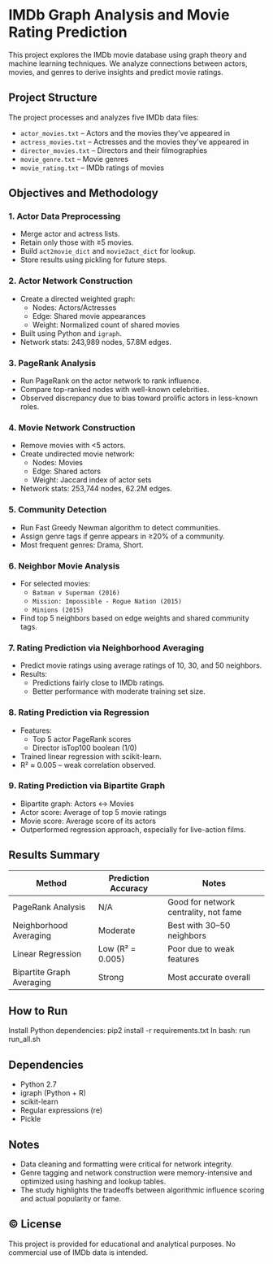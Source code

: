 # IMDb Graph Analysis and Movie Rating Prediction

This project explores the IMDb movie database using graph theory and machine learning techniques. We analyze connections between actors, movies, and genres to derive insights and predict movie ratings.

## Project Structure

The project processes and analyzes five IMDb data files:

- `actor_movies.txt` – Actors and the movies they've appeared in
- `actress_movies.txt` – Actresses and the movies they've appeared in
- `director_movies.txt` – Directors and their filmographies
- `movie_genre.txt` – Movie genres
- `movie_rating.txt` – IMDb ratings of movies

## Objectives and Methodology

### 1. **Actor Data Preprocessing**
- Merge actor and actress lists.
- Retain only those with ≥5 movies.
- Build `act2movie_dict` and `movie2act_dict` for lookup.
- Store results using pickling for future steps.

### 2. **Actor Network Construction**
- Create a directed weighted graph:
  - Nodes: Actors/Actresses
  - Edge: Shared movie appearances
  - Weight: Normalized count of shared movies
- Built using Python and `igraph`.
- Network stats: 243,989 nodes, 57.8M edges.

### 3. **PageRank Analysis**
- Run PageRank on the actor network to rank influence.
- Compare top-ranked nodes with well-known celebrities.
- Observed discrepancy due to bias toward prolific actors in less-known roles.

### 4. **Movie Network Construction**
- Remove movies with <5 actors.
- Create undirected movie network:
  - Nodes: Movies
  - Edge: Shared actors
  - Weight: Jaccard index of actor sets
- Network stats: 253,744 nodes, 62.2M edges.

### 5. **Community Detection**
- Run Fast Greedy Newman algorithm to detect communities.
- Assign genre tags if genre appears in ≥20% of a community.
- Most frequent genres: Drama, Short.

### 6. **Neighbor Movie Analysis**
- For selected movies:
  - `Batman v Superman (2016)`
  - `Mission: Impossible - Rogue Nation (2015)`
  - `Minions (2015)`
- Find top 5 neighbors based on edge weights and shared community tags.

### 7. **Rating Prediction via Neighborhood Averaging**
- Predict movie ratings using average ratings of 10, 30, and 50 neighbors.
- Results:
  - Predictions fairly close to IMDb ratings.
  - Better performance with moderate training set size.

### 8. **Rating Prediction via Regression**
- Features:
  - Top 5 actor PageRank scores
  - Director isTop100 boolean (1/0)
- Trained linear regression with scikit-learn.
- R² ≈ 0.005 – weak correlation observed.

### 9. **Rating Prediction via Bipartite Graph**
- Bipartite graph: Actors ↔ Movies
- Actor score: Average of top 5 movie ratings
- Movie score: Average score of its actors
- Outperformed regression approach, especially for live-action films.

## Results Summary

| Method                      | Prediction Accuracy | Notes |
|----------------------------|---------------------|-------|
| PageRank Analysis          | N/A                 | Good for network centrality, not fame |
| Neighborhood Averaging     | Moderate            | Best with 30–50 neighbors |
| Linear Regression          | Low (R² = 0.005)    | Poor due to weak features |
| Bipartite Graph Averaging  | Strong              | Most accurate overall |

## How to Run

Install Python dependencies:
pip2 install -r requirements.txt
In bash:
run run_all.sh

## Dependencies

- Python 2.7
- igraph (Python + R)
- scikit-learn
- Regular expressions (re)
- Pickle

## Notes

- Data cleaning and formatting were critical for network integrity.
- Genre tagging and network construction were memory-intensive and optimized using hashing and lookup tables.
- The study highlights the tradeoffs between algorithmic influence scoring and actual popularity or fame.

## © License

This project is provided for educational and analytical purposes. No commercial use of IMDb data is intended.
